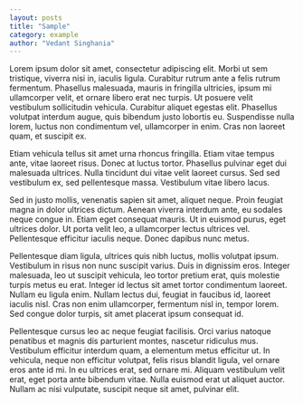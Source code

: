 ```yaml
---
layout: posts
title: "Sample"
category: example
author: "Vedant Singhania"
---
```

Lorem ipsum dolor sit amet, consectetur adipiscing elit. Morbi ut sem tristique, viverra nisi in, iaculis ligula. Curabitur rutrum ante a felis rutrum fermentum. Phasellus malesuada, mauris in fringilla ultricies, ipsum mi ullamcorper velit, et ornare libero erat nec turpis. Ut posuere velit vestibulum sollicitudin vehicula. Curabitur aliquet egestas elit. Phasellus volutpat interdum augue, quis bibendum justo lobortis eu. Suspendisse nulla lorem, luctus non condimentum vel, ullamcorper in enim. Cras non laoreet quam, et suscipit ex.

Etiam vehicula tellus sit amet urna rhoncus fringilla. Etiam vitae tempus ante, vitae laoreet risus. Donec at luctus tortor. Phasellus pulvinar eget dui malesuada ultrices. Nulla tincidunt dui vitae velit laoreet cursus. Sed sed vestibulum ex, sed pellentesque massa. Vestibulum vitae libero lacus.

Sed in justo mollis, venenatis sapien sit amet, aliquet neque. Proin feugiat magna in dolor ultrices dictum. Aenean viverra interdum ante, eu sodales neque congue in. Etiam eget consequat mauris. Ut in euismod purus, eget ultrices dolor. Ut porta velit leo, a ullamcorper lectus ultrices vel. Pellentesque efficitur iaculis neque. Donec dapibus nunc metus.

Pellentesque diam ligula, ultrices quis nibh luctus, mollis volutpat ipsum. Vestibulum in risus non nunc suscipit varius. Duis in dignissim eros. Integer malesuada, leo ut suscipit vehicula, leo tortor pretium erat, quis molestie turpis metus eu erat. Integer id lectus sit amet tortor condimentum laoreet. Nullam eu ligula enim. Nullam lectus dui, feugiat in faucibus id, laoreet iaculis nisl. Cras non enim ullamcorper, fermentum nisl in, tempor lorem. Sed congue dolor turpis, sit amet placerat ipsum consequat id.

Pellentesque cursus leo ac neque feugiat facilisis. Orci varius natoque penatibus et magnis dis parturient montes, nascetur ridiculus mus. Vestibulum efficitur interdum quam, a elementum metus efficitur ut. In vehicula, neque non efficitur volutpat, felis risus blandit ligula, vel ornare eros ante id mi. In eu ultrices erat, sed ornare mi. Aliquam vestibulum velit erat, eget porta ante bibendum vitae. Nulla euismod erat ut aliquet auctor. Nullam ac nisi vulputate, suscipit neque sit amet, pulvinar elit.